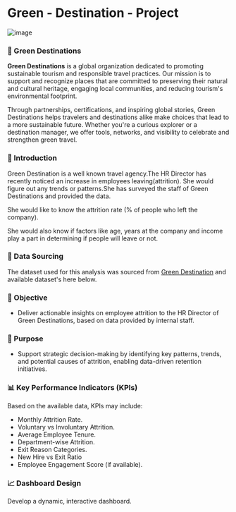 # Green - Destination - Project

![image](https://github.com/user-attachments/assets/8536b3e4-dd75-4223-bd5d-a8722ec065d1)

### 🌿 Green Destinations

**Green Destinations** is a global organization dedicated to promoting sustainable tourism and responsible travel practices. Our mission is to support and recognize places that are committed to preserving their natural and cultural heritage, engaging local communities, and reducing tourism's environmental footprint.

Through partnerships, certifications, and inspiring global stories, Green Destinations helps travelers and destinations alike make choices that lead to a more sustainable future. Whether you're a curious explorer or a destination manager, we offer tools, networks, and visibility to celebrate and strengthen green travel.

### 🌿 Introduction

Green Destination is a well known travel agency.The HR Director has recently noticed an increase in employees leaving(attrition). She would figure out any trends or patterns.She has surveyed the staff of Green Destinations and provided the data.

She would like to know the attrition rate (% of people who left the company).

She would also know if factors like age, years at the company and income play a part in determining if people will leave or not.

### 🌿 Data Sourcing

The dataset used for this analysis was sourced from [Green Destination](https://github.com/mroyalreddy07/Green_Destination_Project/blob/main/Green%20destination.csv) and available dataset's here below.

### 🎯 Objective

* Deliver actionable insights on employee attrition to the HR Director of Green Destinations, based on data provided by internal staff.

### 🧩 Purpose

* Support strategic decision-making by identifying key patterns, trends, and potential causes of attrition, enabling data-driven retention initiatives.

### 📊 Key Performance Indicators (KPIs)
Based on the available data, KPIs may include:

* Monthly Attrition Rate.
* Voluntary vs Involuntary Attrition.
* Average Employee Tenure.
* Department-wise Attrition.
* Exit Reason Categories.
* New Hire vs Exit Ratio
* Employee Engagement Score (if available).

### 📈 Dashboard Design

Develop a dynamic, interactive dashboard.
